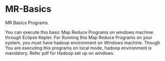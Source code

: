 # MR-Basics
MR Basics Programs.

You can execute this basic Map Reduce Programs on windows machine through Eclipse Kepler. For Running this Map Reduce Programs on your system, you must have hadoop environment on Windows machine. Though You are executing this programs on local mode, hadoop environment is mandatory.
Refer pdf for Hadoop set up on windows.

